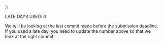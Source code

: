:)

LATE DAYS USED: 0

We will be looking at the last commit made before the submission deadline. If you used a late day, you need to update the number above so that we look at the right commit. 